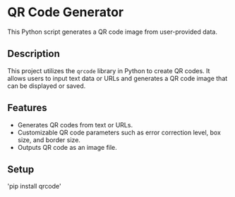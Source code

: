# QR Code Generator

This Python script generates a QR code image from user-provided data.

## Description

This project utilizes the `qrcode` library in Python to create QR codes. It allows users to input text data or URLs and generates a QR code image that can be displayed or saved.

## Features

- Generates QR codes from text or URLs.
- Customizable QR code parameters such as error correction level, box size, and border size.
- Outputs QR code as an image file.

## Setup
'pip install qrcode'
